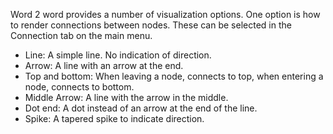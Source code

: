 Word 2 word provides a number of visualization options. One option is how to render connections between nodes. These can be selected in the Connection tab on the main menu.

  * Line: A simple line. No indication of direction.
  * Arrow: A line with an arrow at the end.
  * Top and bottom: When leaving a node, connects to top, when entering a node, connects to bottom.
  * Middle Arrow: A line with the arrow in the middle.
  * Dot end: A dot instead of an arrow at the end of the line.
  * Spike: A tapered spike to indicate direction.